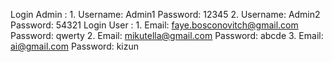 
Login Admin : 
	1. 	Username: Admin1
		Password: 12345
	2.	Username: Admin2
		Password: 54321
Login User : 
	1. 	Email: faye.bosconovitch@gmail.com
		Password: qwerty
	2. 	Email: mikutella@gmail.com
		Password: abcde
	3. 	Email: ai@gmail.com
		Password: kizun
